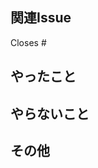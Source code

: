 ## 関連Issue

<!-- 関連IssueのURLまたは番号を記載 -->
Closes #

## やったこと

<!-- このプルリクで何をしたのか？ -->

## やらないこと

<!-- このプルリクでやらないこと（あれば。ない場合は「無し」でOK） -->

## その他

<!-- レビュワーへの補足や懸念点や重点的に見て欲しい箇所 -->